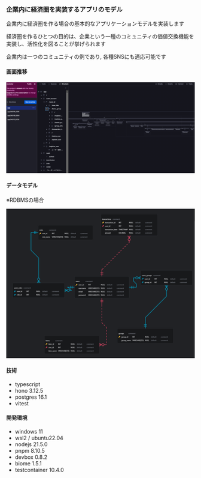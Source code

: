 ### 企業内に経済圏を実装するアプリのモデル

企業内に経済圏を作る場合の基本的なアプリケーションモデルを実装します

経済圏を作るひとつの目的は、企業という一種のコミュニティの価値交換機能を実装し、活性化を図ることが挙げられます

企業内は一つのコミュニティの例であり,
各種SNSにも適応可能です

#### 画面推移

![view transition](<docs/images/README/Screenshot 2024-01-17 072921.png>)

#### データモデル

※RDBMSの場合

![data model](<docs/images/README/Screenshot 2024-01-17 073533.png>)

#### 技術
- typescript
- hono 3.12.5
- postgres 16.1
- vitest

#### 開発環境
- windows 11
- wsl2 / ubuntu22.04
- nodejs 21.5.0
- pnpm 8.10.5
- devbox 0.8.2
- biome 1.5.1
- testcontainer 10.4.0